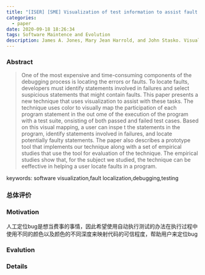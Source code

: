 ```yaml
---
title: "[ISER] [SME] Visualization of test information to assist fault localization"
categories:
  - paper
date: 2020-09-18 18:26:34
tags: Software Maintence and Evolution
description: James A. Jones, Mary Jean Harrold, and John Stasko. Visualization of test information to assist fault localization. ICSE'02
---
```


### Abstract
> One of the most expensive and time-consuming components of the debugging process is locating the errors or faults. To locate faults, developers must identify statements involved in failures and select suspicious statements that might  contain faults. This paper presents a new technique that uses visualization to assist with these tasks. The technique uses color to visually map the participation of each program statement in the out ome of the execution of the program with a test suite,  onsisting of both passed and failed test cases. Based on this visual mapping, a user can inspe t the statements in the program, identify statements involved in failures, and locate potentially faulty statements. The paper also describes a prototype tool that implements our technique along with a set of empirical studies that use the tool for evaluation of the technique. The empirical studies show that, for the subject we studied, the technique  can be eeffective in helping a user locate faults in a program.

keywords: software visualization,fault localization,debugging,testing

### 总体评价

### Motivation
人工定位bug是想当费事的事情，因此希望使用自动执行测试的办法在执行过程中使用不同的颜色以及颜色的不同深度来映射代码的可信程度，帮助用户来定位bug

### Evalution

### Details